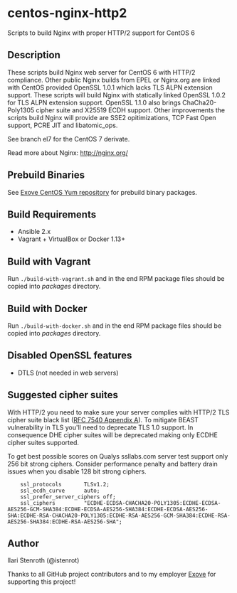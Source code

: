 # centos-nginx-http2
Scripts to build Nginx with proper HTTP/2 support for CentOS 6

## Description

These scripts build Nginx web server for CentOS 6 with HTTP/2 compliance. Other public Nginx builds from EPEL or Nginx.org are linked with CentOS provided OpenSSL 1.0.1 which lacks TLS ALPN extension support. These scripts will build Nginx with statically linked OpenSSL 1.0.2 for TLS ALPN extension support. OpenSSL 1.1.0 also brings ChaCha20-Poly1305 cipher suite and X25519 ECDH support. Other improvements the scripts build Nginx will provide are SSE2 opitimizations, TCP Fast Open support, PCRE JIT and libatomic_ops.

See branch el7 for the CentOS 7 derivate.

Read more about Nginx:
http://nginx.org/

## Prebuild Binaries
See [Exove CentOS Yum repository](https://packages.exove.com/) for prebuild binary packages.

## Build Requirements

* Ansible 2.x
* Vagrant + VirtualBox or Docker 1.13+

## Build with Vagrant

Run `./build-with-vagrant.sh` and in the end RPM package files should be copied into *packages* directory.

## Build with Docker

Run `./build-with-docker.sh` and in the end RPM package files should be copied into *packages* directory.

## Disabled OpenSSL features

* DTLS (not needed in web servers)

## Suggested cipher suites

With HTTP/2 you need to make sure your server complies with HTTP/2 TLS cipher suite black list ([RFC 7540 Appendix A](https://tools.ietf.org/html/rfc7540)). To mitigate BEAST vulnerability in TLS you'll need to deprecate TLS 1.0 support. In consequence DHE cipher suites will be deprecated making only ECDHE cipher suites supported.

To get best possible scores on Qualys ssllabs.com server test support only 256 bit strong ciphers. Consider performance penalty and battery drain issues when you disable 128 bit strong ciphers.

```
    ssl_protocols       TLSv1.2;
    ssl_ecdh_curve      auto;
    ssl_prefer_server_ciphers off;
    ssl_ciphers         "ECDHE-ECDSA-CHACHA20-POLY1305:ECDHE-ECDSA-AES256-GCM-SHA384:ECDHE-ECDSA-AES256-SHA384:ECDHE-ECDSA-AES256-SHA:ECDHE-RSA-CHACHA20-POLY1305:ECDHE-RSA-AES256-GCM-SHA384:ECDHE-RSA-AES256-SHA384:ECDHE-RSA-AES256-SHA";
```



## Author

Ilari Stenroth (@istenrot)

Thanks to all GitHub project contributors and to my employer [Exove](http://www.exove.com/) for supporting this project!

